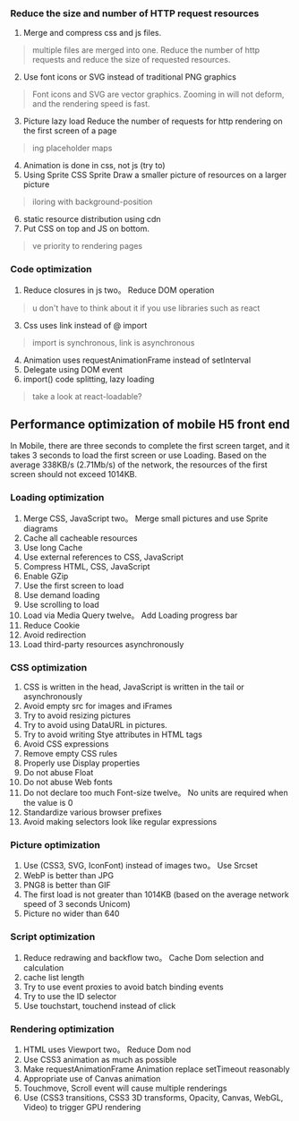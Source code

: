 ### Reduce the size and number of HTTP request resources
1. Merge and compress css and js files.
> multiple files are merged into one. Reduce the number of http requests and reduce the size of requested resources.
2. Use font icons or SVG instead of traditional PNG graphics
> Font icons and SVG are vector graphics. Zooming in will not deform, and the rendering speed is fast.
3. Picture lazy load
Reduce the number of requests for http rendering on the first screen of a page
> ing placeholder maps
4. Animation is done in css, not js (try to)
5. Using Sprite CSS Sprite
Draw a smaller picture of resources on a larger picture
> iloring with background-position
6. static resource distribution using cdn
7. Put CSS on top and JS on bottom.
> ve priority to rendering pages
### Code optimization
1. Reduce closures in js
two。 Reduce DOM operation
> u don't have to think about it if you use libraries such as react
3. Css uses link instead of @ import
> import is synchronous, link is asynchronous
4. Animation uses requestAnimationFrame instead of setInterval
5. Delegate using DOM event
6. import() code splitting, lazy loading
> take a look at react-loadable?
## Performance optimization of mobile H5 front end
In Mobile, there are three seconds to complete the first screen target, and it takes 3 seconds to load the first screen or use Loading.
Based on the average 338KB/s (2.71Mb/s) of the network, the resources of the first screen should not exceed 1014KB.
### Loading optimization
1. Merge CSS, JavaScript
two。 Merge small pictures and use Sprite diagrams
3. Cache all cacheable resources
4. Use long Cache
5. Use external references to CSS, JavaScript
6. Compress HTML, CSS, JavaScript
7. Enable GZip
8. Use the first screen to load
9. Use demand loading
10. Use scrolling to load
11. Load via Media Query
twelve。 Add Loading progress bar
13. Reduce Cookie
14. Avoid redirection
15. Load third-party resources asynchronously
### CSS optimization
1. CSS is written in the head, JavaScript is written in the tail or asynchronously
2. Avoid empty src for images and iFrames
3. Try to avoid resizing pictures
4. Try to avoid using DataURL in pictures.
5. Try to avoid writing Stye attributes in HTML tags
6. Avoid CSS expressions
7. Remove empty CSS rules
8. Properly use Display properties
9. Do not abuse Float
10. Do not abuse Web fonts
11. Do not declare too much Font-size
twelve。 No units are required when the value is 0
13. Standardize various browser prefixes
14. Avoid making selectors look like regular expressions
### Picture optimization
1. Use (CSS3, SVG, IconFont) instead of images
two。 Use Srcset
3. WebP is better than JPG
4. PNG8 is better than GIF
5. The first load is not greater than 1014KB (based on the average network speed of 3 seconds Unicom)
6. Picture no wider than 640
### Script optimization
1. Reduce redrawing and backflow
two。 Cache Dom selection and calculation
3. cache list length
4. Try to use event proxies to avoid batch binding events
5. Try to use the ID selector
6. Use touchstart, touchend instead of click
### Rendering optimization
1. HTML uses Viewport
two。 Reduce Dom nod
3. Use CSS3 animation as much as possible
4. Make requestAnimationFrame Animation replace setTimeout reasonably
5. Appropriate use of Canvas animation
6. Touchmove, Scroll event will cause multiple renderings
7. Use (CSS3 transitions, CSS3 3D transforms, Opacity, Canvas, WebGL, Video) to trigger GPU rendering